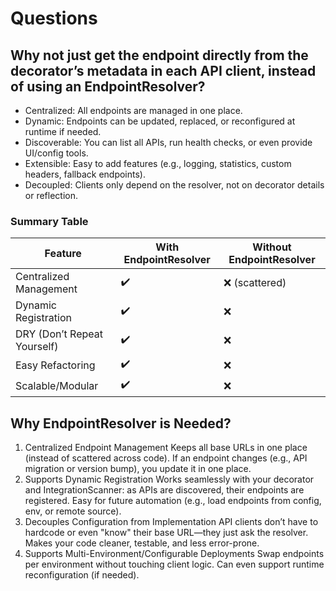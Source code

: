 # Questions

## Why not just get the endpoint directly from the decorator’s metadata in each API client, instead of using an EndpointResolver?

- Centralized: All endpoints are managed in one place.
- Dynamic: Endpoints can be updated, replaced, or reconfigured at runtime if needed.
- Discoverable: You can list all APIs, run health checks, or even provide UI/config tools.
- Extensible: Easy to add features (e.g., logging, statistics, custom headers, fallback endpoints).
- Decoupled: Clients only depend on the resolver, not on decorator details or reflection.

### Summary Table

| Feature                     | With EndpointResolver | Without EndpointResolver |
| --------------------------- | --------------------- | ------------------------ |
| Centralized Management      | ✔️                    | ❌ (scattered)           |
| Dynamic Registration        | ✔️                    | ❌                       |
| DRY (Don’t Repeat Yourself) | ✔️                    | ❌                       |
| Easy Refactoring            | ✔️                    | ❌                       |
| Scalable/Modular            | ✔️                    | ❌                       |

## Why EndpointResolver is Needed?

1. Centralized Endpoint Management
   Keeps all base URLs in one place (instead of scattered across code).
   If an endpoint changes (e.g., API migration or version bump), you update it in one place.
2. Supports Dynamic Registration
   Works seamlessly with your decorator and IntegrationScanner: as APIs are discovered, their endpoints are registered.
   Easy for future automation (e.g., load endpoints from config, env, or remote source).
3. Decouples Configuration from Implementation
   API clients don’t have to hardcode or even "know" their base URL—they just ask the resolver.
   Makes your code cleaner, testable, and less error-prone.
4. Supports Multi-Environment/Configurable Deployments
   Swap endpoints per environment without touching client logic.
   Can even support runtime reconfiguration (if needed).
